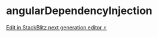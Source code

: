 # angularDependencyInjection

[Edit in StackBlitz next generation editor ⚡️](https://stackblitz.com/~/github.com/npinnello/angularDependencyInjection)